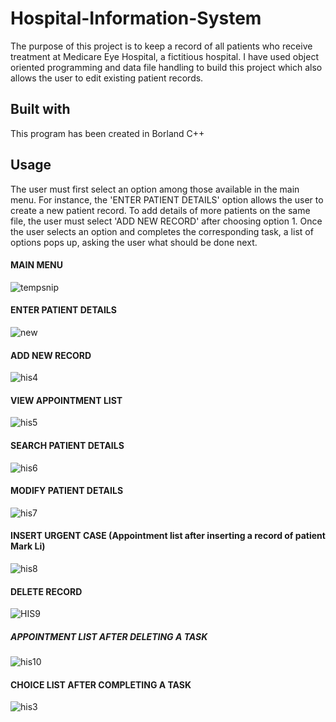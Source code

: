 # Hospital-Information-System
The purpose of this project is to keep a record of all patients who receive treatment at Medicare Eye Hospital, a fictitious hospital. I have used object oriented programming and data file handling to build this project which also allows the user to edit existing patient records.
## Built with
This program has been created in Borland C++ 
## Usage
The user must first select an option among those available in the main menu. For instance, the 'ENTER PATIENT DETAILS' option allows the user to create a new patient record. To add details of more patients on the same file, the user must select 'ADD NEW RECORD' after choosing option 1. Once the user selects an option and completes the corresponding task, a list of options pops up, asking the user what should be done next.
#### MAIN MENU
![tempsnip](https://user-images.githubusercontent.com/55396033/65990439-6f6d8880-e440-11e9-9439-9d644ea440b1.png)
#### ENTER PATIENT DETAILS
![new](https://user-images.githubusercontent.com/55396033/65991573-6c739780-e442-11e9-89ea-df25517bbce9.PNG)
#### ADD NEW RECORD
![his4](https://user-images.githubusercontent.com/55396033/65990456-78f6f080-e440-11e9-8994-45e268b3f6a0.PNG)
#### VIEW APPOINTMENT LIST
![his5](https://user-images.githubusercontent.com/55396033/65990464-7c8a7780-e440-11e9-914b-9aeb66a74535.PNG)
#### SEARCH PATIENT DETAILS
![his6](https://user-images.githubusercontent.com/55396033/65990471-7f856800-e440-11e9-88c1-e5f4b073e02d.png)
#### MODIFY PATIENT DETAILS
![his7](https://user-images.githubusercontent.com/55396033/65990482-84e2b280-e440-11e9-9c82-a3250cf1f62e.PNG)
#### INSERT URGENT CASE (Appointment list after inserting a record of patient Mark Li)
![his8](https://user-images.githubusercontent.com/55396033/65990487-88763980-e440-11e9-887f-7aa038f1aa6b.PNG)
#### DELETE RECORD
![HIS9](https://user-images.githubusercontent.com/55396033/65990494-8b712a00-e440-11e9-956f-0cc784e0c08c.PNG)
##### APPOINTMENT LIST AFTER DELETING A TASK
![his10](https://user-images.githubusercontent.com/55396033/65990497-8f04b100-e440-11e9-914a-8734fda14b5f.PNG)
#### CHOICE LIST AFTER COMPLETING A TASK
![his3](https://user-images.githubusercontent.com/55396033/65990454-76949680-e440-11e9-8775-3f8ef970bc71.png)






